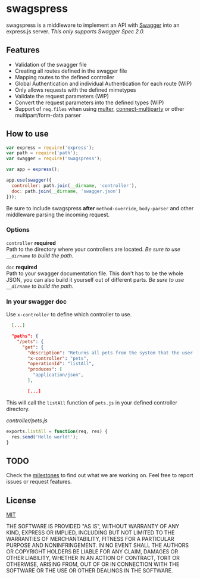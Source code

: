 swagspress
==========

swagspress is a middleware to implement an API with [Swagger](http://swagger.io) into an express.js server. _This only supports Swagger Spec 2.0._

## Features

- Validation of the swagger file
- Creating all routes defined in the swagger file
- Mapping routes to the defined controller
- Global Authentication and individual Authentication for each route (WIP)
- Only allows requests with the defined mimetypes
- Validate the request parameters (WIP)
- Convert the request parameters into the defined types (WIP)
- Support of `req.files` when using [multer](https://github.com/expressjs/multer), [connect-multiparty](https://github.com/andrewrk/connect-multiparty) or other multipart/form-data parser

## How to use

```javascript
var express = require('express');
var path = require('path');
var swagger = require('swagspress');

var app = express();

app.use(swagger({
  controller: path.join(__dirname, 'controller'),
  doc: path.join(__dirname, 'swagger.json')
}));
```

Be sure to include swagspress **after** `method-override`, `body-parser` and other middleware parsing the incoming request.

### Options

`controller` **required**  
Path to the directory where your controllers are located. _Be sure to use `__dirname` to build the path._

`doc` **required**  
Path to your swagger documentation file. This don't has to be the whole JSON, you can also build it yourself out of different parts. _Be sure to use `__dirname` to build the path._

### In your swagger doc

Use `x-controller` to define which controller to use.

```JSON
  [...]

  "paths": {
    "/pets": {
      "get": {
        "description": "Returns all pets from the system that the user has access to",
        "x-controller": "pets",
        "operationId": "listAll",
        "produces": [
          "application/json",
        ],

        [...]
```

This will call the `listAll` function of `pets.js` in your defined controller directory.

_controller/pets.js_  
```javascript
exports.listAll = function(req, res) {
  res.send('Hello world!');
}
```

## TODO
Check the [milestones](https://github.com/51seven/swagspress/milestones?state=open) to find out what we are working on. Feel free to report issues or request features.

## License

[MIT](https://github.com/51seven/swagspress/blob/master/LICENSE)

THE SOFTWARE IS PROVIDED "AS IS", WITHOUT WARRANTY OF ANY KIND, EXPRESS OR IMPLIED, INCLUDING BUT NOT LIMITED TO THE WARRANTIES OF MERCHANTABILITY, FITNESS FOR A PARTICULAR PURPOSE AND NONINFRINGEMENT. IN NO EVENT SHALL THE AUTHORS OR COPYRIGHT HOLDERS BE LIABLE FOR ANY CLAIM, DAMAGES OR OTHER LIABILITY, WHETHER IN AN ACTION OF CONTRACT, TORT OR OTHERWISE, ARISING FROM, OUT OF OR IN CONNECTION WITH THE SOFTWARE OR THE USE OR OTHER DEALINGS IN THE SOFTWARE.